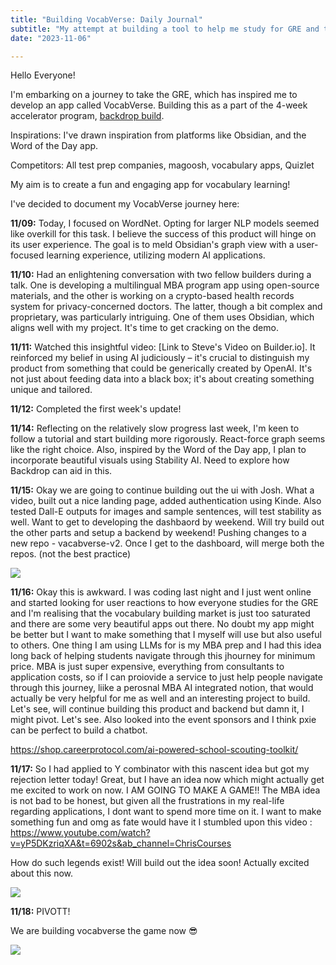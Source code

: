 ```yaml
---
title: "Building VocabVerse: Daily Journal"
subtitle: "My attempt at building a tool to help me study for GRE and take part in backdropbuild"
date: "2023-11-06"

---
```



Hello Everyone!

I'm embarking on a journey to take the GRE, which has inspired me to develop an app called VocabVerse. Building this as a part of the 4-week accelerator program, [backdrop build](https://backdropbuild.com/). 

Inspirations: I've drawn inspiration from platforms like Obsidian, and the Word of the Day app.

Competitors: All test prep companies, magoosh, vocabulary apps, Quizlet

My aim is to create a fun and engaging app for vocabulary learning!

I've decided to document my VocabVerse journey here:

**11/09:** Today, I focused on WordNet. Opting for larger NLP models seemed like overkill for this task. I believe the success of this product will hinge on its user experience. The goal is to meld Obsidian's graph view with a user-focused learning experience, utilizing modern AI applications.

**11/10:** Had an enlightening conversation with two fellow builders during a talk. One is developing a multilingual MBA program app using open-source materials, and the other is working on a crypto-based health records system for privacy-concerned doctors. The latter, though a bit complex and proprietary, was particularly intriguing. One of them uses Obsidian, which aligns well with my project. It's time to get cracking on the demo.

**11/11:** Watched this insightful video: [Link to Steve's Video on Builder.io]. It reinforced my belief in using AI judiciously – it's crucial to distinguish my product from something that could be generically created by OpenAI. It's not just about feeding data into a black box; it's about creating something unique and tailored.

**11/12:** Completed the first week's update!

**11/14:** Reflecting on the relatively slow progress last week, I'm keen to follow a tutorial and start building more rigorously. React-force graph seems like the right choice. Also, inspired by the Word of the Day app, I plan to incorporate beautiful visuals using Stability AI. Need to explore how Backdrop can aid in this.

**11/15:** Okay we are going to continue building out the ui with Josh. What a video, built out a nice landing page, added authentication using Kinde. Also tested Dall-E outputs for images and sample sentences, will test stability as well. Want to get to developing the dashbaord by weekend. Will try build out the other parts and setup a backend by weekend! Pushing changes to a new repo - vacabverse-v2. Once I get to the dashboard, will merge both the repos. (not the best practice)

<img src="\images\vocabvers-1115.png" class="w-64 rounded-xl">

**11/16:** Okay this is awkward. I was coding last night and I just went online and started looking for user reactions to how everyone studies for the GRE and I'm realising that the vocabulary building market is just too saturated and there are some very beautiful apps out there. No doubt my app might be better but I want to make something that I myself will use but also useful to others. One thing I am using LLMs for is my MBA prep and I had this idea long back of helping students navigate through this jhourney for minimum price. MBA is just super expensive, everything from consultants to application costs, so if I can proiovide a service to just help people navigate through this journey, liike a perosnal MBA AI integrated notion, that would actually be very helpful for me as well and an interesting project to build. Let's see, will continue building this product and backend but damn it, I might pivot. Let's see. Also looked into the event sponsors and I think pxie can be perfect to build a chatbot.

https://shop.careerprotocol.com/ai-powered-school-scouting-toolkit/



**11/17:**  So I had applied to Y combinator with this nascent idea but got my rejection letter today! Great, but I have an idea now which might actually get me excited to work on now. I AM GOING TO MAKE A GAME!! The MBA idea is not bad to be honest, but given all the frustrations in my real-life regarding applications, I dont want to spend more time on it. I want to make something fun and omg as fate would have it I stumbled upon this video : https://www.youtube.com/watch?v=yP5DKzriqXA&t=6902s&ab_channel=ChrisCourses

How do such legends exist! Will build out the idea soon! Actually excited about this now.

<img src="\images\vocabvesrse-game-character-111724.png" class="w-64 rounded-xl">


**11/18:** PIVOTT!

We are building vocabverse the game now 😎

<img src="\images\vocabvesrse-game-111824.png" class="w-64 rounded-xl">